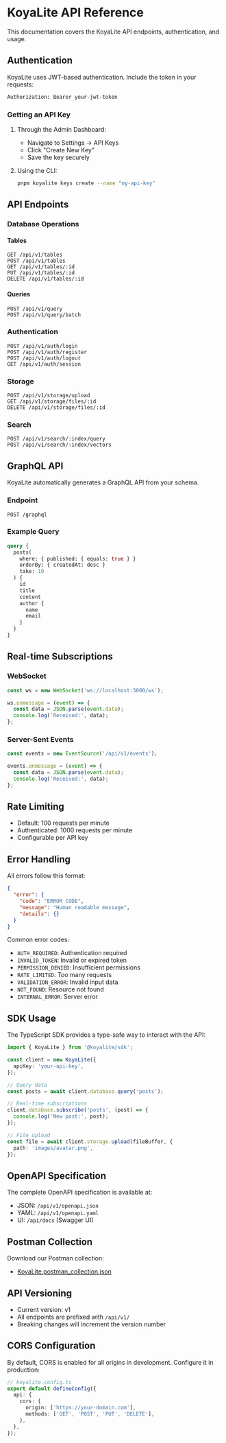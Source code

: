 # KoyaLite API Reference

This documentation covers the KoyaLite API endpoints, authentication, and usage.

## Authentication

KoyaLite uses JWT-based authentication. Include the token in your requests:

```bash
Authorization: Bearer your-jwt-token
```

### Getting an API Key

1. Through the Admin Dashboard:
   - Navigate to Settings → API Keys
   - Click "Create New Key"
   - Save the key securely

2. Using the CLI:
   ```bash
   pnpm koyalite keys create --name "my-api-key"
   ```

## API Endpoints

### Database Operations

#### Tables

```http
GET /api/v1/tables
POST /api/v1/tables
GET /api/v1/tables/:id
PUT /api/v1/tables/:id
DELETE /api/v1/tables/:id
```

#### Queries

```http
POST /api/v1/query
POST /api/v1/query/batch
```

### Authentication

```http
POST /api/v1/auth/login
POST /api/v1/auth/register
POST /api/v1/auth/logout
GET /api/v1/auth/session
```

### Storage

```http
POST /api/v1/storage/upload
GET /api/v1/storage/files/:id
DELETE /api/v1/storage/files/:id
```

### Search

```http
POST /api/v1/search/:index/query
POST /api/v1/search/:index/vectors
```

## GraphQL API

KoyaLite automatically generates a GraphQL API from your schema.

### Endpoint

```http
POST /graphql
```

### Example Query

```graphql
query {
  posts(
    where: { published: { equals: true } }
    orderBy: { createdAt: desc }
    take: 10
  ) {
    id
    title
    content
    author {
      name
      email
    }
  }
}
```

## Real-time Subscriptions

### WebSocket

```javascript
const ws = new WebSocket('ws://localhost:3000/ws');

ws.onmessage = (event) => {
  const data = JSON.parse(event.data);
  console.log('Received:', data);
};
```

### Server-Sent Events

```javascript
const events = new EventSource('/api/v1/events');

events.onmessage = (event) => {
  const data = JSON.parse(event.data);
  console.log('Received:', data);
};
```

## Rate Limiting

- Default: 100 requests per minute
- Authenticated: 1000 requests per minute
- Configurable per API key

## Error Handling

All errors follow this format:

```json
{
  "error": {
    "code": "ERROR_CODE",
    "message": "Human readable message",
    "details": {}
  }
}
```

Common error codes:
- `AUTH_REQUIRED`: Authentication required
- `INVALID_TOKEN`: Invalid or expired token
- `PERMISSION_DENIED`: Insufficient permissions
- `RATE_LIMITED`: Too many requests
- `VALIDATION_ERROR`: Invalid input data
- `NOT_FOUND`: Resource not found
- `INTERNAL_ERROR`: Server error

## SDK Usage

The TypeScript SDK provides a type-safe way to interact with the API:

```typescript
import { KoyaLite } from '@koyalite/sdk';

const client = new KoyaLite({
  apiKey: 'your-api-key',
});

// Query data
const posts = await client.database.query('posts');

// Real-time subscriptions
client.database.subscribe('posts', (post) => {
  console.log('New post:', post);
});

// File upload
const file = await client.storage.upload(fileBuffer, {
  path: 'images/avatar.png',
});
```

## OpenAPI Specification

The complete OpenAPI specification is available at:
- JSON: `/api/v1/openapi.json`
- YAML: `/api/v1/openapi.yaml`
- UI: `/api/docs` (Swagger UI)

## Postman Collection

Download our Postman collection:
- [KoyaLite.postman_collection.json](https://api.koyalite.dev/postman)

## API Versioning

- Current version: v1
- All endpoints are prefixed with `/api/v1/`
- Breaking changes will increment the version number

## CORS Configuration

By default, CORS is enabled for all origins in development. Configure it in production:

```typescript
// koyalite.config.ts
export default defineConfig({
  api: {
    cors: {
      origin: ['https://your-domain.com'],
      methods: ['GET', 'POST', 'PUT', 'DELETE'],
    },
  },
});
``` 
